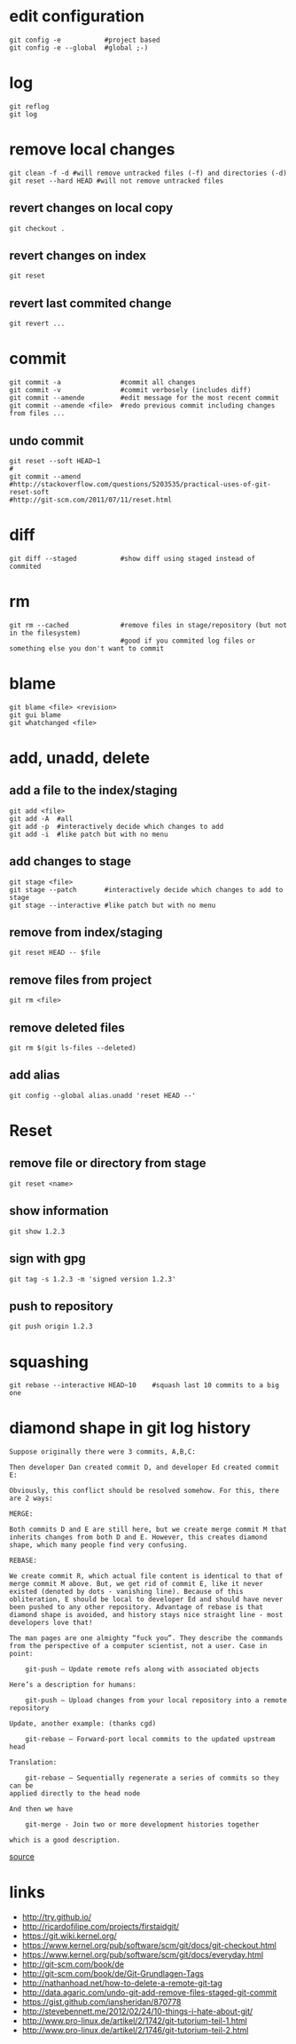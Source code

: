 # edit configuration

    git config -e           #project based
    git config -e --global  #global ;-)

# log

    git reflog
    git log

# remove local changes

    git clean -f -d #will remove untracked files (-f) and directories (-d)
    git reset --hard HEAD #will not remove untracked files

## revert changes on local copy

    git checkout .

## revert changes on index

    git reset

## revert last commited change

    git revert ...

# commit

    git commit -a               #commit all changes
    git commit -v               #commit verbosely (includes diff)
    git commit --amende         #edit message for the most recent commit
    git commit --amende <file>  #redo previous commit including changes from files ...

## undo commit

    git reset --soft HEAD~1
    #
    git commit --amend
    #http://stackoverflow.com/questions/5203535/practical-uses-of-git-reset-soft
    #http://git-scm.com/2011/07/11/reset.html

# diff

    git diff --staged           #show diff using staged instead of commited

# rm

    git rm --cached             #remove files in stage/repository (but not in the filesystem)
                                #good if you commited log files or something else you don't want to commit

# blame

    git blame <file> <revision>
    git gui blame
    git whatchanged <file>

# add, unadd, delete

## add a file to the index/staging

    git add <file>
    git add -A  #all
    git add -p  #interactively decide which changes to add
    git add -i  #like patch but with no menu

## add changes to stage

    git stage <file>
    git stage --patch       #interactively decide which changes to add to stage
    git stage --interactive #like patch but with no menu

## remove from index/staging

    git reset HEAD -- $file

## remove files from project

    git rm <file>

## remove deleted files

    git rm $(git ls-files --deleted)

## add alias

    git config --global alias.unadd 'reset HEAD --'

# Reset

## remove file or directory from stage

    git reset <name>

## show information

    git show 1.2.3

## sign with gpg

    git tag -s 1.2.3 -m 'signed version 1.2.3'

## push to repository

    git push origin 1.2.3

# squashing

    git rebase --interactive HEAD~10    #squash last 10 commits to a big one

# diamond shape in git log history

    Suppose originally there were 3 commits, A,B,C:

    Then developer Dan created commit D, and developer Ed created commit E:

    Obviously, this conflict should be resolved somehow. For this, there are 2 ways:

    MERGE:

    Both commits D and E are still here, but we create merge commit M that inherits changes from both D and E. However, this creates diamond shape, which many people find very confusing.

    REBASE:

    We create commit R, which actual file content is identical to that of merge commit M above. But, we get rid of commit E, like it never existed (denoted by dots - vanishing line). Because of this obliteration, E should be local to developer Ed and should have never been pushed to any other repository. Advantage of rebase is that diamond shape is avoided, and history stays nice straight line - most developers love that!

    The man pages are one almighty “fuck you”. They describe the commands from the perspective of a computer scientist, not a user. Case in point:

        git-push – Update remote refs along with associated objects

    Here’s a description for humans:

        git-push – Upload changes from your local repository into a remote repository

    Update, another example: (thanks cgd)

        git-rebase – Forward-port local commits to the updated upstream head

    Translation:

        git-rebase – Sequentially regenerate a series of commits so they can be 
    applied directly to the head node

    And then we have

        git-merge - Join two or more development histories together

    which is a good description.

[source](http://stackoverflow.com/questions/16666089/whats-the-difference-between-git-merge-and-git-rebase/16666418#16666418)

# links

* http://try.github.io/
* http://ricardofilipe.com/projects/firstaidgit/
* https://git.wiki.kernel.org/
* https://www.kernel.org/pub/software/scm/git/docs/git-checkout.html
* https://www.kernel.org/pub/software/scm/git/docs/everyday.html
* http://git-scm.com/book/de
* http://git-scm.com/book/de/Git-Grundlagen-Tags
* http://nathanhoad.net/how-to-delete-a-remote-git-tag
* http://data.agaric.com/undo-git-add-remove-files-staged-git-commit
* https://gist.github.com/iansheridan/870778
* http://stevebennett.me/2012/02/24/10-things-i-hate-about-git/
* http://www.pro-linux.de/artikel/2/1742/git-tutorium-teil-1.html
* http://www.pro-linux.de/artikel/2/1746/git-tutorium-teil-2.html

